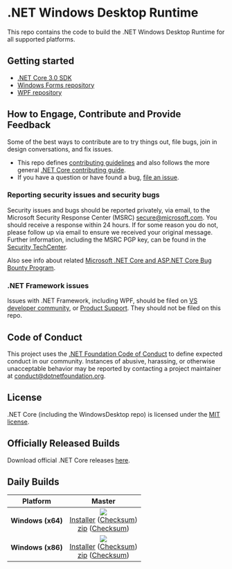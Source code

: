 # .NET Windows Desktop Runtime

This repo contains the code to build the .NET Windows Desktop Runtime for all
supported platforms.

## Getting started

* [.NET Core 3.0 SDK](https://dotnet.microsoft.com/download/dotnet-core/3.0)
* [Windows Forms repository](https://github.com/dotnet/winforms/issues/new/choose)
* [WPF repository](https://github.com/dotnet/wpf/issues/new/choose)

## How to Engage, Contribute and Provide Feedback

Some of the best ways to contribute are to try things out, file bugs, join in
design conversations, and fix issues.

* This repo defines [contributing guidelines](CONTRIBUTING.md) and also follows
  the more general [.NET Core contributing
  guide](https://github.com/dotnet/coreclr/blob/master/Documentation/project-docs/contributing.md).
* If you have a question or have found a bug, [file an
  issue](https://github.com/dotnet/windowsdesktop/issues/new).

### Reporting security issues and security bugs

Security issues and bugs should be reported privately, via email, to the
Microsoft Security Response Center (MSRC) <secure@microsoft.com>. You should
receive a response within 24 hours. If for some reason you do not, please follow
up via email to ensure we received your original message. Further information,
including the MSRC PGP key, can be found in the [Security
TechCenter](https://www.microsoft.com/msrc/faqs-report-an-issue).

Also see info about related [Microsoft .NET Core and ASP.NET Core Bug Bounty
Program](https://www.microsoft.com/msrc/bounty-dot-net-core).

### .NET Framework issues

Issues with .NET Framework, including WPF, should be filed on [VS developer
community](https://developercommunity.visualstudio.com/spaces/61/index.html), or
[Product Support](https://support.microsoft.com/en-us/contactus?ws=support).
They should not be filed on this repo.

## Code of Conduct

This project uses the [.NET Foundation Code of
Conduct](https://dotnetfoundation.org/code-of-conduct) to define expected
conduct in our community. Instances of abusive, harassing, or otherwise
unacceptable behavior may be reported by contacting a project maintainer at
conduct@dotnetfoundation.org.

## License

.NET Core (including the WindowsDesktop repo) is licensed under the [MIT license](LICENSE.TXT).

## Officially Released Builds

Download official .NET Core releases [here](https://www.microsoft.com/net/download#core).

## Daily Builds

<!--
  To update this table, run 'build.sh/cmd /p:Subset=RegenerateReadmeTable'. See
  'tools-local/regenerate-readme-table.proj' to add or remove rows or columns,
  and add links below to fill out the table's contents.
-->
<!-- BEGIN generated table -->

| Platform | Master |
| --- |  :---: |
| **Windows (x64)** | [![][win-x64-badge-master]][win-x64-version-master]<br>[Installer][win-x64-installer-master] ([Checksum][win-x64-installer-checksum-master])<br>[zip][win-x64-zip-master] ([Checksum][win-x64-zip-checksum-master]) |
| **Windows (x86)** | [![][win-x86-badge-master]][win-x86-version-master]<br>[Installer][win-x86-installer-master] ([Checksum][win-x86-installer-checksum-master])<br>[zip][win-x86-zip-master] ([Checksum][win-x86-zip-checksum-master]) |

<!-- END generated table -->

<!-- BEGIN links to include in table -->

[win-x64-badge-master]: https://dotnetcli.blob.core.windows.net/dotnet/WindowsDesktop/master/sharedfx_win-x64_Release_version_badge.svg
[win-x64-version-master]: https://dotnetcli.blob.core.windows.net/dotnet/WindowsDesktop/master/latest.version
[win-x64-installer-master]: https://dotnetcli.blob.core.windows.net/dotnet/WindowsDesktop/master/windowsdesktop-runtime-latest-win-x64.exe
[win-x64-installer-checksum-master]: https://dotnetclichecksums.blob.core.windows.net/dotnet/WindowsDesktop/master/windowsdesktop-runtime-latest-win-x64.exe.sha512
[win-x64-zip-master]: https://dotnetcli.blob.core.windows.net/dotnet/WindowsDesktop/master/windowsdesktop-runtime-latest-win-x64.zip
[win-x64-zip-checksum-master]: https://dotnetclichecksums.blob.core.windows.net/dotnet/WindowsDesktop/master/windowsdesktop-runtime-latest-win-x64.zip.sha512


[win-x86-badge-master]: https://dotnetcli.blob.core.windows.net/dotnet/WindowsDesktop/master/sharedfx_win-x86_Release_version_badge.svg
[win-x86-version-master]: https://dotnetcli.blob.core.windows.net/dotnet/WindowsDesktop/master/latest.version
[win-x86-installer-master]: https://dotnetcli.blob.core.windows.net/dotnet/WindowsDesktop/master/windowsdesktop-runtime-latest-win-x86.exe
[win-x86-installer-checksum-master]: https://dotnetclichecksums.blob.core.windows.net/dotnet/WindowsDesktop/master/windowsdesktop-runtime-latest-win-x86.exe.sha512
[win-x86-zip-master]: https://dotnetcli.blob.core.windows.net/dotnet/WindowsDesktop/master/windowsdesktop-runtime-latest-win-x86.zip
[win-x86-zip-checksum-master]: https://dotnetclichecksums.blob.core.windows.net/dotnet/WindowsDesktop/master/windowsdesktop-runtime-latest-win-x86.zip.sha512

<!-- END links to include in table -->
